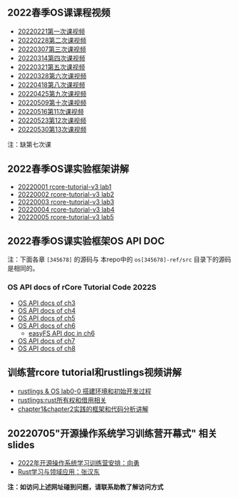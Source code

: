 

## 2022春季OS课课程视频

- [20220221第一次课视频](https://meeting.tencent.com/v2/cloud-record/share?id=5fcc9ef3-cb43-48f6-9d33-f75f640e8c38&from=3)
- [20220228第二次课视频](https://meeting.tencent.com/v2/cloud-record/share?id=0c2a73ec-238a-453b-8f0f-aaadaeb55eca&from=3)
- [20220307第三次课视频](https://meeting.tencent.com/v2/cloud-record/share?id=c21406cf-96f9-4df6-8cab-af4dbd798769&from=3)
- [20220314第四次课视频](https://meeting.tencent.com/v2/cloud-record/share?id=5dae93b5-6f9d-40b9-86c3-f2c13670ecaf&from=3)
- [20220321第五次课视频](https://meeting.tencent.com/v2/cloud-record/share?id=4e9dc00e-1c95-47b8-bd18-6a24fe2e3450&from=3)
- [20220328第六次课视频](https://meeting.tencent.com/v2/cloud-record/share?id=a48d439c-c161-4a0a-bf75-70024d408526&from=3)
- [20220418第八次课视频](https://meeting.tencent.com/v2/cloud-record/share?id=92b88816-805b-44f0-af5c-227654d5c5bd&from=3)
- [20220425第九次课视频](https://meeting.tencent.com/v2/cloud-record/share?id=622c85a7-6549-4e1d-9ff1-6fb908107791&from=3)
- [20220509第十次课视频](https://meeting.tencent.com/v2/cloud-record/share?id=26487a19-875a-457f-8a89-d0a3ca785915&from=3)
- [20220516第11次课视频](https://meeting.tencent.com/v2/cloud-record/share?id=e45a7ab1-325a-44f1-904d-1bb661daa0dd&from=3)
- [20220523第12次课视频](https://meeting.tencent.com/v2/cloud-record/share?id=5c2c8e4b-f9a0-4228-bb4d-b83c648057a0&from=3)
- [20220530第13次课视频](https://meeting.tencent.com/v2/cloud-record/share?id=34309e7e-3835-4d3f-a056-eceec5598f66&from=3)

注：缺第七次课

## 2022春季OS课实验框架讲解

- [20220001 rcore-tutorial-v3 lab1](https://cloud.tsinghua.edu.cn/f/9440395fad1a44b690f9/)
- [20220002 rcore-tutorial-v3 lab2](https://cloud.tsinghua.edu.cn/f/96e49fe5770b40199d61/)
- [20220003 rcore-tutorial-v3 lab3](https://cloud.tsinghua.edu.cn/f/4e8c590689e448a2893f/)
- [20220004 rcore-tutorial-v3 lab4](https://cloud.tsinghua.edu.cn/f/a44d31de255047ceb1fc/)
- [20220005 rcore-tutorial-v3 lab5](https://cloud.tsinghua.edu.cn/f/7935a70766514c2ca08c/)


## 2022春季OS课实验框架OS API DOC

注：下面各章 ``[345678]`` 的源码与 本repo中的 ``os[345678]-ref/src`` 目录下的源码是相同的。
### OS API docs of rCore Tutorial Code 2022S
- [OS API docs of ch3 ](https://learningos.github.io/rCore-Tutorial-Code-2022S/ch3/os/index.html)
- [OS API docs of ch4](https://learningos.github.io/rCore-Tutorial-Code-2022S/ch4/os/index.html)
- [OS API docs of ch5](https://learningos.github.io/rCore-Tutorial-Code-2022S/ch5/os/index.html)
- [OS API docs of ch6](https://learningos.github.io/rCore-Tutorial-Code-2022S/ch6/os/index.html)
   - [easyFS API doc in ch6]( https://learningos.github.io/rCore-Tutorial-Code-2022S/ch6/easy_fs/index.html) 
- [OS API docs of ch7](https://learningos.github.io/rCore-Tutorial-Code-2022S/ch8/os/index.html)
- [OS API docs of ch8](https://learningos.github.io/rCore-Tutorial-Code-2022S/ch8/os/index.html)

## 训练营rcore tutorial和rustlings视频讲解

- [rustlings & OS lab0-0 搭建环境和初始开发过程](https://www.bilibili.com/video/BV1fY4y1n7up?share_source=copy_web)
- [rustlings:rust所有权和借用相关](https://www.bilibili.com/video/BV1ze4y1R7C9?share_source=copy_web)
- [chapter1&chapter2实践的框架和代码分析讲解](https://cloud.tsinghua.edu.cn/f/254e6cc6921849e29e8c/)

## 20220705"开源操作系统学习训练营开幕式" 相关slides

- [2022年开源操作系统学习训练营安排：向勇](https://github.com/LearningOS/resrouce-on-rust-based-os-comp2022/blob/main/20220705-%E5%90%91%E5%8B%87-%E5%BC%80%E5%B9%95%E5%BC%8F%E4%B8%8A%E7%9A%84%E4%BB%8B%E7%BB%8D-v4.pdf)
- [Rust学习与领域应用：张汉东](https://github.com/LearningOS/resrouce-on-rust-based-os-comp2022/blob/main/20220705-%E5%BC%A0%E6%B1%89%E4%B8%9C-Rust%E5%AD%A6%E4%B9%A0%E4%B8%8E%E9%A2%86%E5%9F%9F%E5%BA%94%E7%94%A8.pptx)

**注：如访问上述网址碰到问题，请联系助教了解访问方式**
